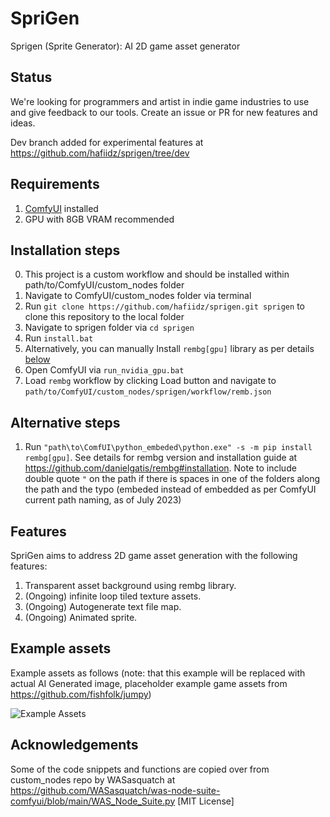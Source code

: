 # SpriGen

Sprigen (Sprite Generator): AI 2D game asset generator

## Status

We're looking for programmers and artist in indie game industries to use and give feedback to our tools. 
Create an issue or PR for new features and ideas.

Dev branch added for experimental features at https://github.com/hafiidz/sprigen/tree/dev
## Requirements

1. [ComfyUI](https://github.com/comfyanonymous/ComfyUI) installed
1. GPU with 8GB VRAM recommended

## Installation steps

0. This project is a custom workflow and should be installed within path/to/ComfyUI/custom_nodes folder
1. Navigate to ComfyUI/custom_nodes folder via terminal
1. Run `git clone https://github.com/hafiidz/sprigen.git sprigen` to clone this repository to the local folder
1. Navigate to sprigen folder via `cd sprigen`
1. Run `install.bat`
1. Alternatively, you can manually Install `rembg[gpu]` library as per details [below](##alternative-steps)
1. Open ComfyUI via `run_nvidia_gpu.bat`
1. Load `rembg` workflow by clicking Load button and navigate to `path/to/ComfyUI/custom_nodes/sprigen/workflow/remb.json`

## Alternative steps
1. Run `"path\to\ComfUI\python_embeded\python.exe" -s -m pip install rembg[gpu]`. See details for rembg version and installation guide at https://github.com/danielgatis/rembg#installation. Note to include double quote `"` on the path if there is spaces in one of the folders along the path and the typo (embeded instead of embedded as per ComfyUI current path naming, as of July 2023)

## Features

SpriGen aims to address 2D game asset generation with the following features:

1. Transparent asset background using rembg library. 
1. (Ongoing) infinite loop tiled texture assets.
1. (Ongoing) Autogenerate text file map.
1. (Ongoing) Animated sprite.

## Example assets

Example assets as follows (note: that this example will be replaced with actual AI Generated image, placeholder example game assets from https://github.com/fishfolk/jumpy)

![Example Assets](https://user-images.githubusercontent.com/24392180/151969075-399e9fea-e2de-4340-96a4-0a0e5b79c281.gif)

## Acknowledgements

Some of the code snippets and functions are copied over from  custom_nodes repo by WASasquatch at https://github.com/WASasquatch/was-node-suite-comfyui/blob/main/WAS_Node_Suite.py [MIT License]
